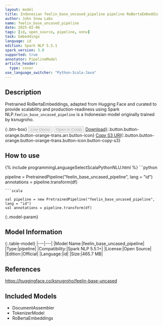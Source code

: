 ```yaml
---
layout: model
title: Indonesian feelin_base_uncased_pipeline pipeline RoBertaEmbeddings from ksnugroho
author: John Snow Labs
name: feelin_base_uncased_pipeline
date: 2025-02-06
tags: [id, open_source, pipeline, onnx]
task: Embeddings
language: id
edition: Spark NLP 5.5.1
spark_version: 3.0
supported: true
annotator: PipelineModel
article_header:
  type: cover
use_language_switcher: "Python-Scala-Java"
---
```


## Description

Pretrained RoBertaEmbeddings, adapted from Hugging Face and curated to provide scalability and production-readiness using Spark NLP.`feelin_base_uncased_pipeline` is a Indonesian model originally trained by ksnugroho.

{:.btn-box}
<button class="button button-orange" disabled>Live Demo</button>
<button class="button button-orange" disabled>Open in Colab</button>
[Download](https://s3.amazonaws.com/auxdata.johnsnowlabs.com/public/models/feelin_base_uncased_pipeline_id_5.5.1_3.0_1738839169767.zip){:.button.button-orange.button-orange-trans.arr.button-icon}
[Copy S3 URI](s3://auxdata.johnsnowlabs.com/public/models/feelin_base_uncased_pipeline_id_5.5.1_3.0_1738839169767.zip){:.button.button-orange.button-orange-trans.button-icon.button-copy-s3}

## How to use



<div class="tabs-box" markdown="1">
{% include programmingLanguageSelectScalaPythonNLU.html %}
```python

pipeline = PretrainedPipeline("feelin_base_uncased_pipeline", lang = "id")
annotations =  pipeline.transform(df)   

```
```scala

val pipeline = new PretrainedPipeline("feelin_base_uncased_pipeline", lang = "id")
val annotations = pipeline.transform(df)

```
</div>

{:.model-param}
## Model Information

{:.table-model}
|---|---|
|Model Name:|feelin_base_uncased_pipeline|
|Type:|pipeline|
|Compatibility:|Spark NLP 5.5.1+|
|License:|Open Source|
|Edition:|Official|
|Language:|id|
|Size:|465.7 MB|

## References

https://huggingface.co/ksnugroho/feelin-base-uncased

## Included Models

- DocumentAssembler
- TokenizerModel
- RoBertaEmbeddings